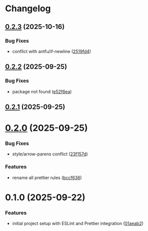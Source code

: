 # Changelog

## [0.2.3](https://github.com/zeevenn/eslint-config-prettier/compare/v0.2.2...v0.2.3) (2025-10-16)


### Bug Fixes

* conflict with antfu/if-newline ([2519fd4](https://github.com/zeevenn/eslint-config-prettier/commit/2519fd43c3e88e480e428db05a2fa66538281d20))

## [0.2.2](https://github.com/zeevenn/eslint-config-prettier/compare/v0.2.1...v0.2.2) (2025-09-25)


### Bug Fixes

* package not found ([e52f6ea](https://github.com/zeevenn/eslint-config-prettier/commit/e52f6ea919019d3d18eeaf4da3fed030ecad438f))

## [0.2.1](https://github.com/zeevenn/eslint-config-prettier/compare/v0.2.0...v0.2.1) (2025-09-25)

# [0.2.0](https://github.com/zeevenn/eslint-config-prettier/compare/v0.1.0...v0.2.0) (2025-09-25)


### Bug Fixes

* style/arrow-parens conflict ([23f157d](https://github.com/zeevenn/eslint-config-prettier/commit/23f157d965a16c18891616735798da5e07fc7ac7))


### Features

* rename all prettier rules ([bccf636](https://github.com/zeevenn/eslint-config-prettier/commit/bccf636cdbfd1dbb79089cc7e041c9633d595e7e))

# 0.1.0 (2025-09-22)


### Features

* initial project setup with ESLint and Prettier integration ([01aeab2](https://github.com/zeevenn/eslint-config-prettier/commit/01aeab2110a2e2450e14b6ed54cfd322162fcf8f))
